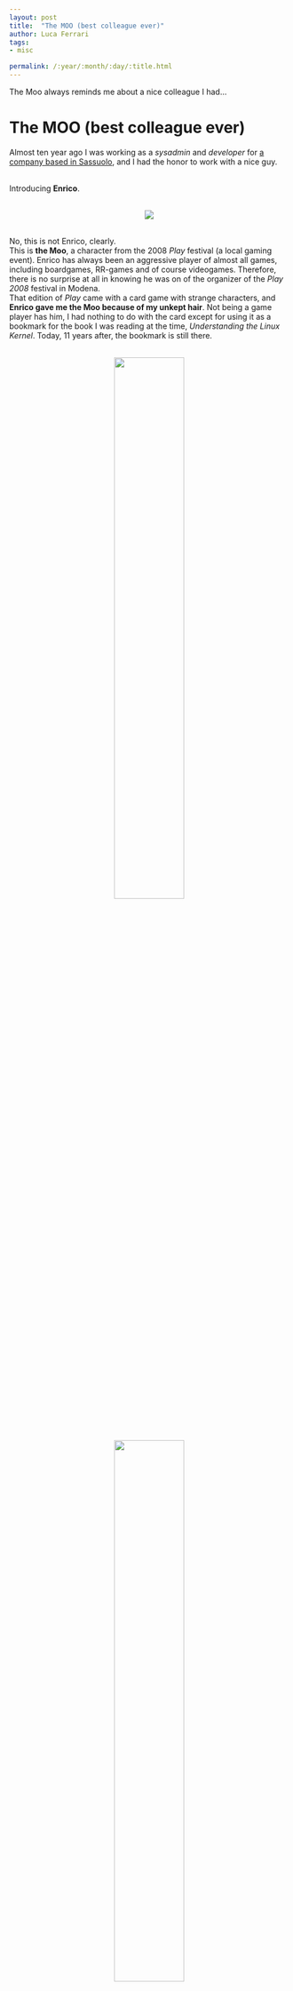 ```yaml
---
layout: post
title:  "The MOO (best colleague ever)"
author: Luca Ferrari
tags:
- misc

permalink: /:year/:month/:day/:title.html
---
```

The Moo always reminds me about a nice colleague I had...

# The MOO (best colleague ever)

Almost ten year ago I was working as a *sysadmin* and *developer* for [a company based in Sassuolo](/https://goo.gl/maps/25uNCqEg9XuAfAEk9), and I had the honor to work with a nice guy.
<br/>
<br/>

Introducing **Enrico**.
<br/>
<br/>
<center>
<img src="/images/posts/themoo/moo2.jpg" />
</center>
<br/>

No, this is not Enrico, clearly.
<br/>
This is **the Moo**, a character from the 2008 *Play* festival (a local gaming event). 
Enrico has always been an aggressive player of almost all games, including boardgames, RR-games and of course videogames. Therefore, there is no surprise at all in knowing he was on of the organizer of the *Play 2008* festival in Modena.
<br/>
That edition of *Play* came with a card game with strange characters, and **Enrico gave me the Moo because of my unkept hair**. Not being a game player has him, I had nothing to do with the card except for using it as a bookmark for the book I was reading at the time, *Understanding the Linux Kernel*.
Today, 11 years after, the bookmark is still there.


<br/>
<center>
<img src="/images/posts/themoo/moo3.jpg" width="50%"/>
<img src="/images/posts/themoo/moo4.jpg" width="50%"/>
</center>
<br/><br/>

Now, why this sentimental blog post?
<br/>
A few days ago, Enrico came to my door and we had a great dinner time. 
<br/>
I realized, but probably I always knew, that he has been **the best colleague I ever had**.
No, I cannot say the best friend, that's another story, but be assured that if I would have to choose a colleague to do the job with, I would go for Enrico.
<br/>
In the case you, the reader, are a current colleague of mine, don't get it wrong (and after all, there is always room for improvements!).

<br/><br/>
<center>
<img src="/images/posts/themoo/moo1.jpg" />
</center>
<br/><br/>
I met Enrico on my very first day working as a consultant for the above same company, but at that time he had an office in the [Roteglia factory](https://goo.gl/maps/XH9YUhKYSHxYNau19). He was in charge of the hardware and the basic networking for that company, while I was mainly in charge of software development. I still remember my first day, when he nicely invited me in his office to introduce himself and the company; he was disassembling (or reassembling?) a desktop computer while quietly speaking with me.
<br/>
We did not work tied together, but he provided me the company email address, as well as internet connectivy via the `ISDN` line. A nice fact about that connectivity was that he had to reset the modem every morning in order to make the whole factory to get connected to the internet. It was not a reset due to bad hardware, rather their sysadmin had forced a time based threshold on the router, and therefore to not hit such limit during the business day, Enrico resetted the counters every morning. I remember him asking me if I was able to remove the threshold, that effectively was useless, and while I was able, I refused because it was not my job and when you are a contractor the last thing you want is to get your employer angry for something you did without asking! However, I can cofirm, the restriction was a crap.
<br/>
Despite a few occasion, we did not worked together for the following couple of years.
<br/>
Then, I was assumed as a fully employee and the both of us got an office to share in the [*headquarter* in Sassuolo](https://goo.gl/maps/XH9YUhKYSHxYNau19). At that point things did change.
<br/>
It was not easy, at least for me. Enrico did have a very different approach to work and to emergencies than me, or better, I must admit I was a green sysadmin that saw everything as an emergency. 
These different approaches caused a kind of detached involvement in our day-by-day office life. It was like I did not fully trust him, not because he was unable or unskilled, but because we did have different approaches at solving problems, and I suspect he developed the same un-trusting relationship with me.
<br/>
In the meantime I assumed also the *sysadmin* role, meaning that I was in charge of both networking and server stuff, as well as developing applications.
<br/>
As days gone by, we began trusting each other, and **working became suddenly fun**, at least for me. 
**We became a team**, probably because our jobs were completing each other and therefore *we were forced to work together* as it was not before.
<br/>
We started to spend more and more time together, even outside working ours, and so we became **real friends**. I must be honest here, outside my office I did not spend a lot of time with Enrico, and that's my fault. Period. However, spending time between the working hours, like for example during lunch, was really fun and helped us developing a deep confidence in each other.
<br/>
I clearly remember all the time spent during the lunch breaks, or even during simple breaks. He was smoking at that time, and I was not (I am not); so I did spend a few minutes with him while he was smoking. We were kind of *smoke cousins*, and even during the winter, with the cold, we were outside the staris door talking. We were talking also during working hours, while of course accomplishing our tasks (because we were not supposed to be paid to talk!). 
<br/>
Well, we did respect not-talking times, especially during our favourite radio show: [Lo Zoo di 105](https:://zoo.105.net).
<br/>
<br/>
Enrico taught me a lot of things, not strictly tied to my job or interests, but rather about life and self respect. Quite frankly, at that time I already had three employments and I have to say that Enrico was the colleague that taught me the most.
<br/>
<br/>
After almost 5 years, I switched my job for the current one. It was a really hard decision because having Enrico as a colleague really made my job day fun. A couple of years later, [Enrico moved to Panama with his wife](http://andiamoapanama.blogspot.com). Therefore, today, even if I would, we cannot spend quality time together except for when he comes in Italy, as he did a few days ago.
<br/>
<br/>
And while I could keep enumerating a lot of nice adventures we ran together, while being sat down in front of our monitors, I want to just conclude this post thanking Enrico for having been my colleague and friend for such a long time, and still being actually!
<br/>
<br/>
Good luck and, who knows, may be one day we will work together again!
